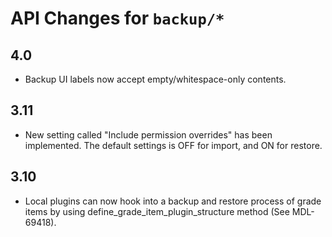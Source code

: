 # API Changes for `backup/*`

## 4.0

- Backup UI labels now accept empty/whitespace-only contents.

## 3.11

- New setting called "Include permission overrides" has been implemented. The default
  settings is OFF for import, and ON for restore.

## 3.10

- Local plugins can now hook into a backup and restore process of grade items by
  using define_grade_item_plugin_structure method (See MDL-69418).
